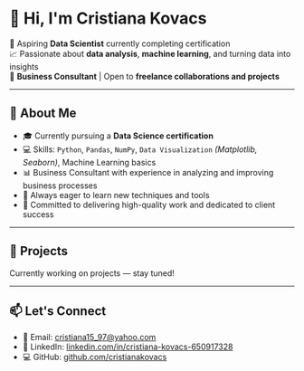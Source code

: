# 👋 Hi, I'm Cristiana Kovacs

🎯 Aspiring **Data Scientist** currently completing certification  
📈 Passionate about **data analysis**, **machine learning**, and turning data into insights  
💼 **Business Consultant** | Open to **freelance collaborations and projects**

---

## 🧠 About Me

- 🎓 Currently pursuing a **Data Science certification**
- 💻 Skills: `Python`, `Pandas`, `NumPy`, `Data Visualization` *(Matplotlib, Seaborn)*, Machine Learning basics
- 📊 Business Consultant with experience in analyzing and improving business processes
- 🌱 Always eager to learn new techniques and tools
- 🤝 Committed to delivering high-quality work and dedicated to client success

---

## 🚀 Projects

Currently working on projects — stay tuned!

---

## 📫 Let's Connect

- 📧 Email: [cristiana15_97@yahoo.com](mailto:cristiana15_97@yahoo.com)  
- 💼 LinkedIn: [linkedin.com/in/cristiana-kovacs-650917328](https://linkedin.com/in/cristiana-kovacs-650917328)  
- 💻 GitHub: [github.com/cristianakovacs](https://github.com/cristianakovacs)
